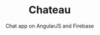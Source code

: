---
layout: default
modal-id: 4
img: chateau.png
img-alt: chateau is a chat app on AngularJS and Firebase
title: Chateau
subtitle: Chat app on AngularJS and Firebase
description: A chat app inspired by a mashup of medieval greys and Slack.
project-date: February 2017
framework: AngularJS, Firebase
repository: chateau
link: https://github.com/jestann/chateau 
---